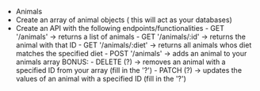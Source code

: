   - Animals
   - Create an array of animal objects ( this will act as your databases)
   - Create an API with the following endpoints/functionalities
    - GET '/animals' -> returns a list of animals
    - GET '/animals/:id' -> returns the animal with that ID
    - GET '/animals/:diet' -> returns all animals whos diet matches the specified diet
    - POST '/animals' -> adds an animal to your animals array
  BONUS:
    - DELETE (?) -> removes an animal with a specified ID from your array (fill in the '?')
    - PATCH (?) -> updates the values of an animal with a specified ID (fill in the '?')